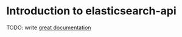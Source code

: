 # Introduction to elasticsearch-api

TODO: write [great documentation](http://jacobian.org/writing/what-to-write/)
